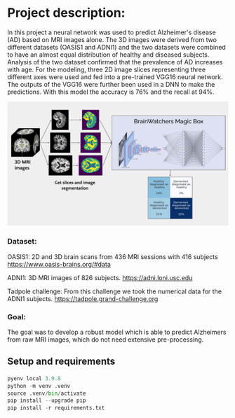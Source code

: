 # Project description:  
In this project a neural network was used to predict Alzheimer's disease (AD) based on MRI images alone. The 3D images were derived from two different datasets (OASIS1 and ADNI1) and the two datasets were combined to have an almost equal distribution of healthy and diseased subjects. Analysis of the two dataset confirmed that the prevalence of AD increases with age. For the modeling, three 2D image slices representing three different axes were used and fed into a pre-trained VGG16 neural network. The outputs of the VGG16 were further been used in a DNN to make the predictions. With this model the accuracy is 76% and the recall at 94%.

![Project overview](https://github.com/tamap94/ds-capstone-alzheimers-/blob/main/figures/capstone_image_TalentApp.png)

### Dataset:   
OASIS1: 2D and 3D brain scans from 436 MRI sessions with 416 subjects 
https://www.oasis-brains.org/#data

ADNI1: 3D MRI images of 826 subjects. 
https://adni.loni.usc.edu

Tadpole challenge: From this challenge we took the numerical data for the ADNI1 subjects. 
https://tadpole.grand-challenge.org

### Goal:  
The goal was to develop a robust model which is able to predict Alzheimers from raw MRI images, which do not need extensive pre-processing. 


## Setup and requirements

```python
pyenv local 3.9.8
python -m venv .venv
source .venv/bin/activate
pip install --upgrade pip
pip install -r requirements.txt
```
